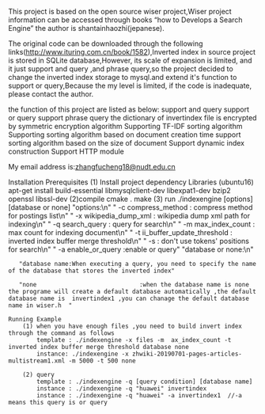 This project is based on the open source wiser project,Wiser project information can be accessed through books “how to Develops a Search Engine” the author is shantainhaozhi(jepanese). 

The original code can be downloaded through the following links(http://www.ituring.com.cn/book/1582),Inverted index in source project is stored in SQLite database,However, its scale of expansion is limited, and it just support and query ,and phrase query,so the project decided to change the inverted index storage to mysql.and extend it's function to support or query,Because the my level is limited, if the code is inadequate, please contact the author.

the function of this project are listed as below:
    support and query
    support or query 
    support phrase query
    the dictionary of invertindex file is encrypted by symmetric encryption algorithm
    Supporting TF-IDF sorting algorithm
    Supporting sorting algorithm based on document creation time
    support sorting algorithm based on the size of document
    Support dynamic index construction
    Support HTTP module

My email address is:zhangfucheng18@nudt.edu.cn


Installation Prerequisites
    (1) Install project dependency Libraries (ubuntu16)
        apt-get install build-essential libmysqlclient-dev libexpat1-dev bzip2  openssl libssl-dev
    (2)compile
        cmake .
        make
    (3) run
        ./indexengine [options] [database or none]
        "options:\n"
        "  -c compress_method            : compress method for postings list\n"
        "  -x wikipedia_dump_xml         : wikipedia dump xml path for indexing\n"
        "  -q search_query               : query for search\n"
        "  -m max_index_count            : max count for indexing document\n"
        "  -t ii_buffer_update_threshold : inverted index buffer merge threshold\n"
        "  -s                            : don't use tokens' positions for search\n"
        "  -a enable_or_query             :enable or query"
       "database or none:\n"

       "database name:When executing a query, you need to specify the name of the database that stores the inverted index"

       "none                             :when the database name is none the programe will create a default database automatically ,the default database name is  invertindex1 ,you can chanage the default database name in wiser.h  "

    Running Example
        (1) when you have enough files ,you need to build invert index through the command as follows
            template : ./indexengine -x files -m  ax_index_count -t inverted index buffer merge threshold database none
            instance: ./indexengine -x zhwiki-20190701-pages-articles-multistream1.xml -m 5000 -t 500 none
        
        (2) query
            template : ./indexengine -q [query condition] [database name]
            instance : ./indexengine -q "huawei" invertindex
            instance : ./indexengine -q "huawei" -a invertindex1  //-a means this query is or query






